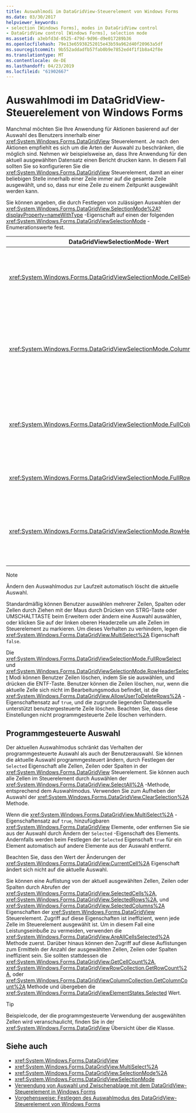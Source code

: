 ```yaml
---
title: Auswahlmodi im DataGridView-Steuerelement von Windows Forms
ms.date: 03/30/2017
helpviewer_keywords:
- selection [Windows Forms], modes in DataGridView control
- DataGridView control [Windows Forms], selection mode
ms.assetid: a3ebfd3d-0525-479d-9d96-d9e017289b36
ms.openlocfilehash: 79e13e65938252015e43b59a962d40f20963a5df
ms.sourcegitcommit: 9b552addadfb57fab0b9e7852ed4f1f1b8a42f8e
ms.translationtype: MT
ms.contentlocale: de-DE
ms.lasthandoff: 04/23/2019
ms.locfileid: "61902667"
---
```

# <a name="selection-modes-in-the-windows-forms-datagridview-control"></a>Auswahlmodi im DataGridView-Steuerelement von Windows Forms
Manchmal möchten Sie Ihre Anwendung für Aktionen basierend auf der Auswahl des Benutzers innerhalb einer <xref:System.Windows.Forms.DataGridView> Steuerelement. Je nach den Aktionen empfiehlt es sich um die Arten der Auswahl zu beschränken, die möglich sind. Nehmen wir beispielsweise an, dass Ihre Anwendung für den aktuell ausgewählten Datensatz einen Bericht drucken kann. In diesem Fall sollten Sie so konfigurieren Sie die <xref:System.Windows.Forms.DataGridView> Steuerelement, damit an einer beliebigen Stelle innerhalb einer Zeile immer auf die gesamte Zeile ausgewählt, und so, dass nur eine Zeile zu einem Zeitpunkt ausgewählt werden kann.  
  
 Sie können angeben, die durch Festlegen von zulässigen Auswahlen der <xref:System.Windows.Forms.DataGridView.SelectionMode%2A?displayProperty=nameWithType> -Eigenschaft auf einen der folgenden <xref:System.Windows.Forms.DataGridViewSelectionMode> -Enumerationswerte fest.  
  
|DataGridViewSelectionMode-Wert|Beschreibung|  
|-------------------------------------|-----------------|  
|<xref:System.Windows.Forms.DataGridViewSelectionMode.CellSelect>|Klicken Sie auf eine Zelle wird ausgewählt. Zeilen- und Spaltenüberschriften können nicht für die Auswahl verwendet werden.|  
|<xref:System.Windows.Forms.DataGridViewSelectionMode.ColumnHeaderSelect>|Klicken Sie auf eine Zelle wird ausgewählt. Klicken Sie auf eine Spaltenüberschrift, wählt die gesamte Spalte. Spaltenüberschriften können nicht für die Sortierung verwendet werden.|  
|<xref:System.Windows.Forms.DataGridViewSelectionMode.FullColumnSelect>|Klicken Sie auf eine Zelle oder einen Spaltenheader, wählt die gesamte Spalte. Spaltenüberschriften können nicht für die Sortierung verwendet werden.|  
|<xref:System.Windows.Forms.DataGridViewSelectionMode.FullRowSelect>|Klicken Sie auf eine Zelle oder einen Zeilenheader wird die gesamte Zeile ausgewählt.|  
|<xref:System.Windows.Forms.DataGridViewSelectionMode.RowHeaderSelect>|Auswahl-Standardmodus. Klicken Sie auf eine Zelle wird ausgewählt. Klicken Sie auf einen Zeilenheader wird die gesamte Zeile ausgewählt.|  
  
> [!NOTE]
>  Ändern den Auswahlmodus zur Laufzeit automatisch löscht die aktuelle Auswahl.  
  
 Standardmäßig können Benutzer auswählen mehrerer Zeilen, Spalten oder Zellen durch Ziehen mit der Maus durch Drücken von STRG-Taste oder UMSCHALTTASTE beim Erweitern oder ändern eine Auswahl auswählen, oder klicken Sie auf der linken oberen Headerzelle um alle Zellen im Steuerelement zu markieren. Um dieses Verhalten zu verhindern, legen die <xref:System.Windows.Forms.DataGridView.MultiSelect%2A> Eigenschaft `false`.  
  
 Die <xref:System.Windows.Forms.DataGridViewSelectionMode.FullRowSelect> und <xref:System.Windows.Forms.DataGridViewSelectionMode.RowHeaderSelect> Modi können Benutzer Zeilen löschen, indem Sie sie auswählen, und drücken die ENTF-Taste. Benutzer können die Zeilen löschen, nur, wenn die aktuelle Zelle sich nicht im Bearbeitungsmodus befindet, ist die <xref:System.Windows.Forms.DataGridView.AllowUserToDeleteRows%2A> -Eigenschaftensatz auf `true`, und die zugrunde liegenden Datenquelle unterstützt benutzergesteuerte Zeile löschen. Beachten Sie, dass diese Einstellungen nicht programmgesteuerte Zeile löschen verhindern.  
  
## <a name="programmatic-selection"></a>Programmgesteuerte Auswahl  
 Der aktuellen Auswahlmodus schränkt das Verhalten der programmgesteuerte Auswahl als auch der Benutzerauswahl. Sie können die aktuelle Auswahl programmgesteuert ändern, durch Festlegen der `Selected` Eigenschaft alle Zellen, Zeilen oder Spalten in der <xref:System.Windows.Forms.DataGridView> Steuerelement. Sie können auch alle Zellen im Steuerelement durch Auswählen der <xref:System.Windows.Forms.DataGridView.SelectAll%2A> -Methode, entsprechend dem Auswahlmodus. Verwenden Sie zum Aufheben der Auswahl der <xref:System.Windows.Forms.DataGridView.ClearSelection%2A> Methode.  
  
 Wenn die <xref:System.Windows.Forms.DataGridView.MultiSelect%2A> -Eigenschaftensatz auf `true`, hinzufügbaren <xref:System.Windows.Forms.DataGridView> Elemente, oder entfernen Sie sie aus der Auswahl durch Ändern der `Selected` -Eigenschaft des Elements. Andernfalls werden beim Festlegen der `Selected` Eigenschaft `true` für ein Element automatisch auf andere Elemente aus der Auswahl entfernt.  
  
 Beachten Sie, dass den Wert der Änderungen der <xref:System.Windows.Forms.DataGridView.CurrentCell%2A> Eigenschaft ändert sich nicht auf die aktuelle Auswahl.  
  
 Sie können eine Auflistung von der aktuell ausgewählten Zellen, Zeilen oder Spalten durch Abrufen der <xref:System.Windows.Forms.DataGridView.SelectedCells%2A>, <xref:System.Windows.Forms.DataGridView.SelectedRows%2A>, und <xref:System.Windows.Forms.DataGridView.SelectedColumns%2A> Eigenschaften der <xref:System.Windows.Forms.DataGridView> Steuerelement. Zugriff auf diese Eigenschaften ist ineffizient, wenn jede Zelle im Steuerelement ausgewählt ist. Um in diesem Fall eine Leistungseinbuße zu vermeiden, verwenden die <xref:System.Windows.Forms.DataGridView.AreAllCellsSelected%2A> Methode zuerst. Darüber hinaus können den Zugriff auf diese Auflistungen zum Ermitteln der Anzahl der ausgewählten Zellen, Zeilen oder Spalten ineffizient sein. Sie sollten stattdessen die <xref:System.Windows.Forms.DataGridView.GetCellCount%2A>, <xref:System.Windows.Forms.DataGridViewRowCollection.GetRowCount%2A>, oder <xref:System.Windows.Forms.DataGridViewColumnCollection.GetColumnCount%2A> Methode und übergeben die <xref:System.Windows.Forms.DataGridViewElementStates.Selected> Wert.  
  
> [!TIP]
>  Beispielcode, der die programmgesteuerte Verwendung der ausgewählten Zellen wird veranschaulicht, finden Sie in der <xref:System.Windows.Forms.DataGridView> Übersicht über die Klasse.  
  
## <a name="see-also"></a>Siehe auch

- <xref:System.Windows.Forms.DataGridView>
- <xref:System.Windows.Forms.DataGridView.MultiSelect%2A>
- <xref:System.Windows.Forms.DataGridView.SelectionMode%2A>
- <xref:System.Windows.Forms.DataGridViewSelectionMode>
- [Verwendung von Auswahl und Zwischenablage mit dem DataGridView-Steuerelement in Windows Forms](selection-and-clipboard-use-with-the-windows-forms-datagridview-control.md)
- [Vorgehensweise: Festlegen des Auswahlmodus des DataGridView-Steuerelement von Windows Forms](how-to-set-the-selection-mode-of-the-windows-forms-datagridview-control.md)
